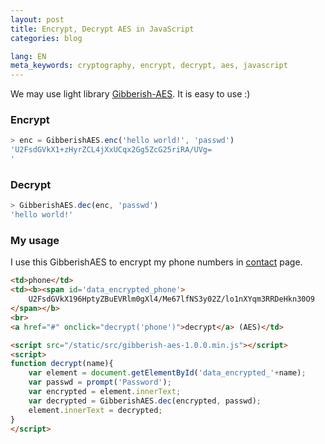 ```yaml
---
layout: post
title: Encrypt, Decrypt AES in JavaScript
categories: blog

lang: EN
meta_keywords: cryptography, encrypt, decrypt, aes, javascript
---
```


We may use light library [Gibberish-AES](https://github.com/mdp/gibberish-aes). It is easy to use :)

### Encrypt

``` javascript
> enc = GibberishAES.enc('hello world!', 'passwd')
'U2FsdGVkX1+zHyrZCL4jXxUCqx2Gg5ZcG25riRA/UVg=
'
```

### Decrypt

``` javascript
> GibberishAES.dec(enc, 'passwd')
'hello world!'
```

### My usage

I use this GibberishAES to encrypt my phone numbers in [contact](/contact.html) page.

``` html
<td>phone</td>
<td><b><span id='data_encrypted_phone'>
    U2FsdGVkX196HptyZBuEVRlm0gXl4/Me67lfNS3y02Z/lo1nXYqm3RRDeHkn30O9
</span></b>
<br>
<a href="#" onclick="decrypt('phone')">decrypt</a> (AES)</td>
```

``` html
<script src="/static/src/gibberish-aes-1.0.0.min.js"></script>
<script>
function decrypt(name){
    var element = document.getElementById('data_encrypted_'+name);
    var passwd = prompt('Password');
    var encrypted = element.innerText;
    var decrypted = GibberishAES.dec(encrypted, passwd);
    element.innerText = decrypted;
}
</script>
```
